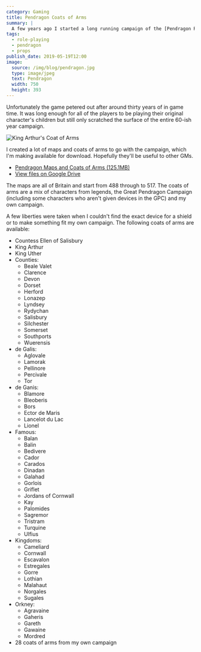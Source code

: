 ```yaml
---
category: Gaming
title: Pendragon Coats of Arms
summary: |
  A few years ago I started a long running campaign of the [Pendragon RPG](https://www.chaosium.com/pendragon/). It's a great game, following the life and death of King Arthur, Queen Guenevere, and the Knights of the Round Table. It focuses heavily on the medieval romance aspect of the legend---[Le Morte d'Arthur](https://en.wikipedia.org/wiki/Le_Morte_d%27Arthur) and [Chretien](https://en.wikipedia.org/wiki/Chr%C3%A9tien_de_Troyes)---and follows your character's family through the generations.
tags: 
  - role-playing
  - pendragon
  - props
publish_date: 2019-05-19T12:00
image:
  source: /img/blog/pendragon.jpg
  type: image/jpeg
  text: Pendragon
  width: 750
  height: 393
---
```


Unfortunately the game petered out after around thirty years of in game time. It was long enough for all of the players to be playing their original character's children but still only scratched the surface of the entire 60-ish year campaign.

![King Arthur's Coat of Arms](/img/blog/king-arthur-coat-of-arms.png)

I created a lot of maps and coats of arms to go with the campaign, which I'm making available for download. Hopefully they'll be useful to other GMs.

- [Pendragon Maps and Coats of Arms (125.1MB)](/dl/Pendragon.zip)
- [View files on Google Drive](https://drive.google.com/drive/folders/1nxbNaBloZMiazg1970YH5vNkPmJKMpl5?fbclid=IwAR1r_V5-jjP4B19vVU7aO6xm3ZccZYG0ydViLUhM8M7cs5n1_NduWewjpuI)

The maps are all of Britain and start from 488 through to 517. The coats of arms are a mix of characters from legends, the Great Pendragon Campaign (including some characters who aren't given devices in the GPC) and my own campaign.

A few liberties were taken when I couldn't find the exact device for a shield or to make something fit my own campaign. The following coats of arms are available:

- Countess Ellen of Salisbury
- King Arthur
- King Uther
- Counties:
  - Beale Valet
  - Clarence
  - Devon
  - Dorset
  - Herford
  - Lonazep
  - Lyndsey
  - Rydychan
  - Salisbury
  - Silchester
  - Somerset
  - Southports
  - Wuerensis
- de Galis:
  - Aglovale
  - Lamorak
  - Pellinore
  - Percivale
  - Tor
- de Ganis:
  - Blamore
  - Bleoberis
  - Bors
  - Ector de Maris
  - Lancelot du Lac
  - Lionel
- Famous:
  - Balan
  - Balin
  - Bedivere
  - Cador
  - Carados
  - Dinadan
  - Galahad
  - Gorlois
  - Griflet
  - Jordans of Cornwall
  - Kay
  - Palomides
  - Sagremor
  - Tristram
  - Turquine
  - Ulfius
- Kingdoms:
  - Cameliard
  - Cornwall
  - Escavalon
  - Estregales
  - Gorre
  - Lothian
  - Malahaut
  - Norgales
  - Sugales
- Orkney:
  - Agravaine
  - Gaheris
  - Gareth
  - Gawaine
  - Mordred
- 28 coats of arms from my own campaign
